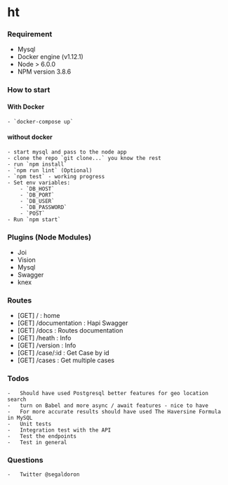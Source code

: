 # ht

### Requirement
- Mysql
- Docker engine (v1.12.1)
- Node > 6.0.0
- NPM version 3.8.6

### How to start
#### With Docker
	- `docker-compose up`
#### without docker
	- start mysql and pass to the node app
	- clone the repo `git clone...` you know the rest
	- run `npm install`
	- `npm run lint` (Optional)
	- `npm test` - working progress
	- Set env variables:
		- `DB_HOST`
		- `DB_PORT`
		- `DB_USER`
		- `DB_PASSWORD`
		- `POST`
	- Run `npm start`

### Plugins (Node Modules)
- Joi
- Vision
- Mysql
- Swagger
- knex

### Routes
- [GET] /				: home
- [GET] /documentation  : Hapi Swagger
- [GET] /docs           : Routes documentation
- [GET] /heath			: Info
- [GET] /version		: Info
- [GET] /case/:id		: Get Case by id
- [GET] /cases			: Get multiple cases

### Todos
	-	Should have used Postgresql better features for geo location search
	-	turn on Babel and more async / await features - nice to have
	-	For more accurate results should have used The Haversine Formula in MySQL
	-	Unit tests
	- 	Integration test with the API
	-	Test the endpoints
	-	Test in general

### Questions
	-	Twitter @segaldoron